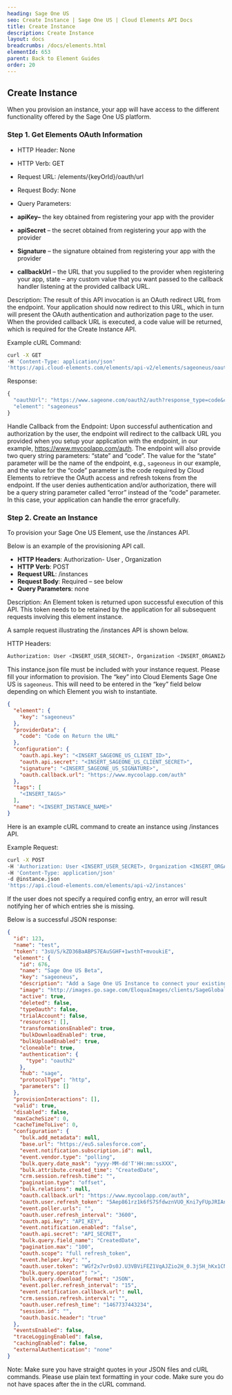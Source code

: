 ```yaml
---
heading: Sage One US
seo: Create Instance | Sage One US | Cloud Elements API Docs
title: Create Instance
description: Create Instance
layout: docs
breadcrumbs: /docs/elements.html
elementId: 653
parent: Back to Element Guides
order: 20
---
```


## Create Instance

When you provision an instance, your app will have access to the different functionality offered by the Sage One US platform.

### Step 1. Get Elements OAuth Information

* HTTP Header: None
* HTTP Verb: GET
* Request URL: /elements/{keyOrId}/oauth/url
* Request Body: None
* Query Parameters:

* __apiKey–__ the key obtained from registering your app with the provider
* __apiSecret__ – the secret obtained from registering your app with the provider
* __Signature__ – the signature obtained from registering your app with the provider
* __callbackUrl__ – the URL that you supplied to the provider when registering your app, state – any custom value that you want passed to the callback handler listening at the provided callback URL.

Description: The result of this API invocation is an OAuth redirect URL from the endpoint. Your application should now redirect to this URL, which in turn will present the OAuth authentication and authorization page to the user. When the provided callback URL is executed, a code value will be returned, which is required for the Create Instance API.

Example cURL Command:

```bash
curl -X GET
-H 'Content-Type: application/json'
'https://api.cloud-elements.com/elements/api-v2/elements/sageoneus/oauth/url?apiKey=fake_SageOneUS_api_key&apiSecret=fake_SageOneUS_api_secret&callbackUrl=https://www.mycoolapp.com/auth&state=sageoneus'
```

Response:

```javascript
{
  "oauthUrl": "https://www.sageone.com/oauth2/auth?response_type=code&client_id=insert_sageoneus_client_id0&redirect_uri=https://www.mycoolapp.com/auth&state=sageoneus",
  "element": "sageoneus"
}
```

Handle Callback from the Endpoint:
Upon successful authentication and authorization by the user, the endpoint will redirect to the callback URL you provided when you setup your application with the endpoint, in our example, https://www.mycoolapp.com/auth. The endpoint will also provide two query string parameters: “state” and “code”. The value for the “state” parameter will be the name of the endpoint, e.g., `sageoneus` in our example, and the value for the “code” parameter is the code required by Cloud Elements to retrieve the OAuth access and refresh tokens from the endpoint. If the user denies authentication and/or authorization, there will be a query string parameter called “error” instead of the “code” parameter. In this case, your application can handle the error gracefully.

### Step 2. Create an Instance

To provision your Sage One US Element, use the /instances API.

Below is an example of the provisioning API call.

* __HTTP Headers__: Authorization- User <user secret>, Organization <organization secret>
* __HTTP Verb__: POST
* __Request URL__: /instances
* __Request Body__: Required – see below
* __Query Parameters__: none

Description: An Element token is returned upon successful execution of this API. This token needs to be retained by the application for all subsequent requests involving this element instance.

A sample request illustrating the /instances API is shown below.

HTTP Headers:

```bash
Authorization: User <INSERT_USER_SECRET>, Organization <INSERT_ORGANIZATION_SECRET>

```
This instance.json file must be included with your instance request.  Please fill your information to provision.  The “key” into Cloud Elements Sage One US is `sageoneus`.  This will need to be entered in the “key” field below depending on which Element you wish to instantiate.

```JSON
{
  "element": {
    "key": "sageoneus"
  },
  "providerData": {
    "code": "Code on Return the URL"
  },
  "configuration": {
    "oauth.api.key": "<INSERT_SAGEONE_US_CLIENT_ID>",
    "oauth.api.secret": "<INSERT_SAGEONE_US_CLIENT_SECRET>",
    "signature": "<INSERT_SAGEONE_US_SIGNATURE>",
    "oauth.callback.url": "https://www.mycoolapp.com/auth"
  },
  "tags": [
    "<INSERT_TAGS>"
  ],
  "name": "<INSERT_INSTANCE_NAME>"
}
```

Here is an example cURL command to create an instance using /instances API.

Example Request:

```bash
curl -X POST
-H 'Authorization: User <INSERT_USER_SECRET>, Organization <INSERT_ORGANIZATION_SECRET>'
-H 'Content-Type: application/json'
-d @instance.json
'https://api.cloud-elements.com/elements/api-v2/instances'
```

If the user does not specify a required config entry, an error will result notifying her of which entries she is missing.

Below is a successful JSON response:

```json
{
  "id": 123,
  "name": "test",
  "token": "3sU/S/kZD36BaABPS7EAuSGHF+1wsthT+mvoukiE",
  "element": {
    "id": 676,
    "name": "Sage One US Beta",
    "key": "sageoneus",
    "description": "Add a Sage One US Instance to connect your existing Sage account to the Sage Hub, allowing you to manage customers, journals, ledger accounts, etc. across multiple Sage Elements. You will need your Sage One US account information to add an instance.",
    "image": "http://images.go.sage.com/EloquaImages/clients/SageGlobalInstance/%7b3e60c666-8177-4c78-b101-1ca2387cd431%7d_Qualification_Email_1_RealTimeAccounting_logo.png",
    "active": true,
    "deleted": false,
    "typeOauth": false,
    "trialAccount": false,
    "resources": [],
    "transformationsEnabled": true,
    "bulkDownloadEnabled": true,
    "bulkUploadEnabled": true,
    "cloneable": true,
    "authentication": {
      "type": "oauth2"
    },
    "hub": "sage",
    "protocolType": "http",
    "parameters": []
  },
  "provisionInteractions": [],
  "valid": true,
  "disabled": false,
  "maxCacheSize": 0,
  "cacheTimeToLive": 0,
  "configuration": {
    "bulk.add_metadata": null,
    "base.url": "https://eu5.salesforce.com",
    "event.notification.subscription.id": null,
    "event.vendor.type": "polling",
    "bulk.query.date_mask": "yyyy-MM-dd'T'HH:mm:ssXXX",
    "bulk.attribute.created_time": "CreatedDate",
    "crm.session.refresh.time": "",
    "pagination.type": "offset",
    "bulk.relations": null,
    "oauth.callback.url": "https://www.mycoolapp.com/auth",
    "oauth.user.refresh_token": "5Aep861rz1k6fS7SfdwznVUO_Kni7yFUpJRIAnC8rWS9ykbt_dyF",
    "event.poller.urls": "",
    "oauth.user.refresh_interval": "3600",
    "oauth.api.key": "API_KEY",
    "event.notification.enabled": "false",
    "oauth.api.secret": "API_SECRET",
    "bulk.query.field_name": "CreatedDate",
    "pagination.max": "100",
    "oauth.scope": "full refresh_token",
    "event.helper.key": "",
    "oauth.user.token": "WGf2x7vrDs0J.U3VBViFEZ1VqAJZio2H_0.3j5H_hKx1CNX8he",
    "bulk.query.operator": ">",
    "bulk.query.download_format": "JSON",
    "event.poller.refresh_interval": "15",
    "event.notification.callback.url": null,
    "crm.session.refresh.interval": "",
    "oauth.user.refresh_time": "1467737443234",
    "session.id": "",
    "oauth.basic.header": "true"
  },
  "eventsEnabled": false,
  "traceLoggingEnabled": false,
  "cachingEnabled": false,
  "externalAuthentication": "none"
}
```

Note:  Make sure you have straight quotes in your JSON files and cURL commands.  Please use plain text formatting in your code.  Make sure you do not have spaces after the in the cURL command.
